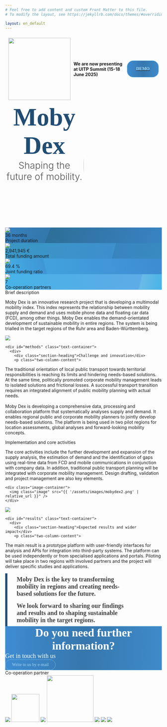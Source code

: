 ```yaml
---
# Feel free to add content and custom Front Matter to this file.
# To modify the layout, see https://jekyllrb.com/docs/themes/#overriding-theme-defaults

layout: en_default
---
```


<!--
  Headline Banner
-->

<div class="text-container" style="align-items: center; justify-content: center; display:flex; flex-direction: row;">
  <a href="https://www.uitpsummit.org/hamburg2025/"><img src="https://www.uitpsummit.org/hamburg2025/wp-content/uploads/sites/2/2024/12/uitp-summit-2025-logo.svg" style="width: 200px; margin: 10px;" /></a>
  <b>We are now presenting at UITP Summit (15-18 June 2025)</b>
  <a href="https://mobydex.locoslab.com/" style="width: 114px; padding-left: 18px; padding-right: 18px; padding-top: 8px; padding-bottom: 8px; border-radius: 20px; border: 1px #6ABAE7 solid; justify-content: center; align-items: center; gap: 8px; display: inline-flex; margin: 10px; background: linear-gradient(92deg, #3E8CD2 0%, #3677AD 50%, #3E8BCA 100%);">
    <p style="text-decoration: none; text-align: center; color: #A7D8F4; font-size: 14px; font-family: 'Fira Sans'; font-weight: 400; word-wrap: break-word; margin: 10px;"><b>DEMO</b></p>
  </a>
</div>

<!--
  Title
-->

<div class="borderless" style="display: flex;">
  <div style="flex: 1" class="centered">
      <div style="color: #224D73; font-size: 80px; font-family: 'Fira Sans'; font-weight: 800; word-wrap: break-word; text-align: center">Moby Dex</div>
      <div style="color: #545454; font-size: 30px; font-weight: 300; text-align: center;">Shaping the future of mobility.</div>
  </div>

  <div style="flex: 1; overflow: hidden; display: flex; align-items: flex-start;">
    <!--
      From inside out: Create an image with roundered corners, then cut it
      with a smaller rectangular region to make the rounded corner appear
      hyperbolic.
    -->
    <div class="text-container borderless" style="display: flex; align-items: center; height: 400px;">
      <img style="flex-shrink: 0; height: 500px; width: 600px; border-radius: 50% 0 0 50% / 70%;" src="{{ '/assets/images/mobydex0.png' | relative_url }}" />
    </div>
  </div>
</div>


<div class="factbox-container">
  <div style="background: linear-gradient(111deg, #3780BE 0%, #3278AB 28%, #2D6F98 28%, #3983C4 100%);">
    <div>
    <img src="{{ '/assets/images/calendar.svg' | relative_url }}" />
    </div>
    <div class="value">36 months</div>
    <div class="property">Project duration</div>
  </div>

  <div style="background: linear-gradient(105deg, #3A97C3 0%, #3D8FCD 69%, #3884BF 69%, #398BC0 100%);">
    <div>
    <img src="{{ '/assets/images/hand-with-euro.svg' | relative_url }}" />
    </div>
    <div class="value">2,941,945 &euro;</div>
    <div class="property">Total funding amount</div>
  </div>

  <div style="background: linear-gradient(77deg, #44AFE4 0%, #3F95D6 26%, #42A1DD 26%, #3E8CD2 100%);">
    <div>
    <img src="{{ '/assets/images/people.svg' | relative_url }}" />
    </div>
    <div class="value">69.4 %</div>
    <div class="property">Joint funding ratio</div>
  </div>

  <div style="background: linear-gradient(104deg, #45B3E7 0%, #5EABE7 85%, #6ABAE7 86%, #46B4E7 100%);">
    <div>
    <img src="{{ '/assets/images/handshake.svg' | relative_url }}" />
    </div>
    <div class="value">7</div>
    <div class="property">Co-operation partners</div>
  </div>
</div>


<!--
  Project Summary
-->

<div class="text-container">
  <div id="description" class="section-heading">Brief description</div>
  <p class="content" style="max-width: 850px;">
Moby Dex is an innovative research project that is developing a multimodal mobility index.
This index represents the relationship between mobility supply and demand and uses mobile phone data and floating car data (FCD), among other things.
Moby Dex enables the demand-orientated development of sustainable mobility in entire regions.
The system is being trialled in the target regions of the Ruhr area and Baden-Württemberg. 
  </p>
</div>


<!--
  Information
-->

<div class="grid-container">
  <div class="grid-row">
    <div class="image-container">
      <img src="{{ '/assets/images/mobydex1.png' | relative_url }}" />
    </div>

    <div id="methods" class="text-container">
      <div>
        <div class="section-heading">Challenge and innovation</div>
        <p class="two-column-content">
The traditional orientation of local public transport towards territorial responsibilities is reaching its limits and hindering needs-based solutions.
At the same time, politically promoted corporate mobility management leads to isolated solutions and frictional losses.
A successful transport transition requires an integrated alignment of public mobility planning with actual needs.
<br/><br/>
Moby Dex is developing a comprehensive data, processing and collaboration platform that systematically analyses supply and demand.
It enables regional public and corporate mobility planners to jointly develop needs-based solutions.
The platform is being used in two pilot regions for location assessments, global analyses and forward-looking mobility concepts.
        </p>
      </div>
    </div>
  </div>

  <div class="grid-row">
    <div class="text-container">
      <div>
        <div class="section-heading">Implementation and core activities</div>
        <p class="two-column-content">
The core activities include the further development and expansion of the supply analysis, the estimation of demand and the identification of gaps using real-time data from FCD and mobile communications in conjunction with company data.
In addition, traditional public transport planning will be integrated with corporate mobility management.
Design drafting, validation and project management are also key elements.
        </p>
      </div>
    </div>

    <div class="image-container">
      <img class="image" src="{{ '/assets/images/mobydex2.png' | relative_url }}" />
    </div>
  </div>


  <div class="grid-row">
    <div class="image-container">
      <img src="{{ '/assets/images/mobydex3.png' | relative_url }}" />
    </div>

    <div id="results" class="text-container">
      <div>
        <div class="section-heading">Expected results and wider impact</div>
        <p class="two-column-content">
The main result is a prototype platform with user-friendly interfaces for analysis and APIs for integration into third-party systems.
The platform can be used independently or from specialised applications and portals.
Piloting will take place in two regions with involved partners and the project will deliver specific studies and applications.
        </p>
      </div>
    </div>
  </div>

  <div class="grid-row">
<!--    <div style="left: 168px; top: 75px; position: absolute; justify-content: flex-start; align-items: flex-start; gap: 122px; display: inline-flex">-->
    <div class="text-container">
      <div style="max-width: 355px; padding-top: 8px; padding-bottom: 8px; padding-left: 30px; padding-right: 20px; border-left: 7px #224D73 solid; justify-content: center; align-items: center; gap: 8px; display: flex">
        <div style="flex: 1 1 0; color: #3F3F3F; font-size: 20px; font-family: 'Fira Sans'; font-weight: 800; word-wrap: break-word">
Moby Dex is the key to transforming mobility in regions and creating needs-based solutions for the future.
        </div>
      </div>
    </div>
    <div class="text-container">
      <div style="max-width: 355px; padding-top: 8px; padding-bottom: 8px; padding-left: 30px; padding-right: 20px; border-left: 7px #224D73 solid; justify-content: center; align-items: center; gap: 8px; display: flex">
        <div style="flex: 1 1 0; color: #3F3F3F; font-size: 20px; font-family: 'Fira Sans'; font-weight: 800; word-wrap: break-word">
We look forward to sharing our findings and results and to shaping sustainable mobility in the target regions.
      </div>
    </div>
  </div>
  </div>
</div>


<!--
  Contact
-->

<div id="contact" class="text-container" style="margin: 0; align-items: center; display: flexbox; flex-direction: column; gap: 16px; width: 100%; background: linear-gradient(92deg, #3E8CD2 0%, #3677AD 50%, #3E8BCA 100%)">
  <div style="color: white; font-size: 36px; font-family: 'Fira Sans'; font-weight: 800; word-wrap: break-word; text-align: center;">Do you need further information?</div>
  <div style="color: white; font-size: 20px; font-family: 'Fira Sans'; font-weight: 400; word-wrap: break-word">Get in touch with us</div>
  <div style="width: 124px; padding-left: 18px; padding-right: 18px; padding-top: 8px; padding-bottom: 8px; border-radius: 20px; border: 1px #6ABAE7 solid; justify-content: center; align-items: center; gap: 8px; display: inline-flex">
    <a href="mailto:mobydex@locoslab.com?subject=Question%20about%20MobyDex" style="text-decoration: none; text-align: center; color: #A7D8F4; font-size: 14px; font-family: 'Fira Sans'; font-weight: 400; text-wrap: nowrap">Write to us by e-mail</a>
  </div>
</div>


<!--
  Partners
-->

<div class="text-container" style="justify-content: center;">
  <div class="section-heading">Co-operation partner</div>
</div>
<div class="partner-grid">
  <img src="{{ '/assets/images/partners/ciss-logo.svg' | relative_url }}" />
  <img src="{{ '/assets/images/partners/cas-logo.jpeg' | relative_url }}" style="height: 90px; width: auto" />
  <img src="{{ '/assets/images/partners/yellowmap-logo.svg' | relative_url }}" />
  <img src="{{ '/assets/images/partners/ui-logo.png' | relative_url }}" style="width: 150px; height: auto" />
  <img src="{{ '/assets/images/partners/locoslab-logo.png' | relative_url }}" />
  <img src="{{ '/assets/images/partners/university-leipzig-logo.png' | relative_url }}" />
  <img src="{{ '/assets/images/partners/university-duisburg-essen-logo.svg' | relative_url }}" />
</div>
